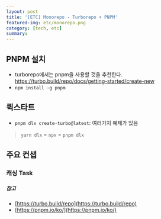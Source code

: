 ```yaml
---
layout: post
title: '[ETC] Monorepo - Turborepo + PNPM'
featured-img: etc/monorepo.png
category: [tech, etc]
summary:
---
```


## PNPM 설치
- turborepo에서는 pnpm을 사용할 것을 추천한다. https://turbo.build/repo/docs/getting-started/create-new
- `npm install -g pnpm`

## 퀵스타트
- `pnpm dlx create-turbo@latest`: 여러가지 예제가 있음

> `yarn dlx` = `npx` = `pnpm dlx`

## 주요 컨샙

### 캐싱 Task

##### 참고
- [https://turbo.build/repo](https://turbo.build/repo)
- [https://pnpm.io/ko/](https://pnpm.io/ko/)
